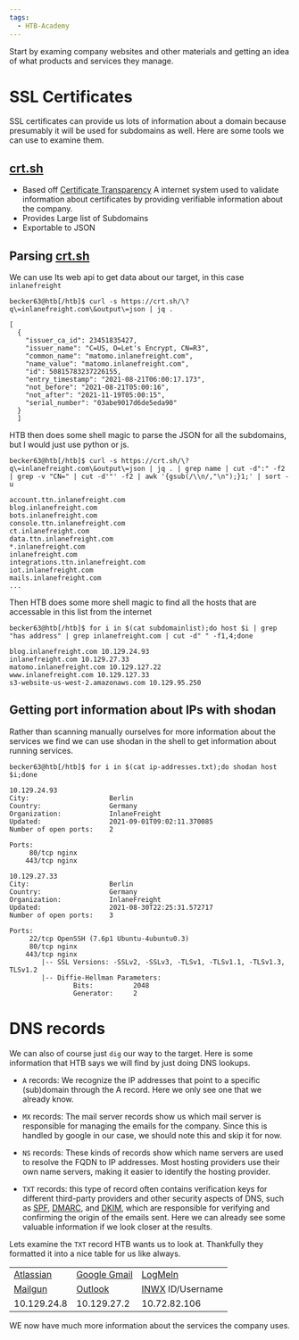 ```yaml
---
tags:
  - HTB-Academy
---
```

Start by examing company websites and other materials and getting an idea of what products and services they manage.

# SSL Certificates 

SSL certificates can provide us lots of information about a domain because presumably it will be used for subdomains as well. Here are some tools we can use to examine them.
## [crt.sh](https://crt.sh/)
* Based off [Certificate Transparency](https://en.wikipedia.org/wiki/Certificate_Transparency) A internet system used to validate information about certificates by providing verifiable information about the company.
* Provides Large list of Subdomains 
* Exportable to JSON

## Parsing [crt.sh](https://crt.sh/)
We can use  Its web api to get data about our target, in this case `inlanefreight`
```shell
becker63@htb[/htb]$ curl -s https://crt.sh/\?q\=inlanefreight.com\&output\=json | jq .

[
  {
    "issuer_ca_id": 23451835427,
    "issuer_name": "C=US, O=Let's Encrypt, CN=R3",
    "common_name": "matomo.inlanefreight.com",
    "name_value": "matomo.inlanefreight.com",
    "id": 50815783237226155,
    "entry_timestamp": "2021-08-21T06:00:17.173",
    "not_before": "2021-08-21T05:00:16",
    "not_after": "2021-11-19T05:00:15",
    "serial_number": "03abe9017d6de5eda90"
  }
  ]
```
HTB then does some shell magic to parse the JSON for all the subdomains, but I would just use python or js.
```shell
becker63@htb[/htb]$ curl -s https://crt.sh/\?q\=inlanefreight.com\&output\=json | jq . | grep name | cut -d":" -f2 | grep -v "CN=" | cut -d'"' -f2 | awk '{gsub(/\\n/,"\n");}1;' | sort -u

account.ttn.inlanefreight.com
blog.inlanefreight.com
bots.inlanefreight.com
console.ttn.inlanefreight.com
ct.inlanefreight.com
data.ttn.inlanefreight.com
*.inlanefreight.com
inlanefreight.com
integrations.ttn.inlanefreight.com
iot.inlanefreight.com
mails.inlanefreight.com 
...
```
Then HTB does some more shell magic to find all the hosts that are accessable in this list from the internet 
```shell
becker63@htb[/htb]$ for i in $(cat subdomainlist);do host $i | grep "has address" | grep inlanefreight.com | cut -d" " -f1,4;done

blog.inlanefreight.com 10.129.24.93
inlanefreight.com 10.129.27.33
matomo.inlanefreight.com 10.129.127.22
www.inlanefreight.com 10.129.127.33
s3-website-us-west-2.amazonaws.com 10.129.95.250
```
## Getting port information about IPs with shodan

Rather than scanning manually ourselves for more information about the services we find we can use shodan in the shell to get information about running services.

```shell
becker63@htb[/htb]$ for i in $(cat ip-addresses.txt);do shodan host $i;done

10.129.24.93
City:                    Berlin
Country:                 Germany
Organization:            InlaneFreight
Updated:                 2021-09-01T09:02:11.370085
Number of open ports:    2

Ports:
     80/tcp nginx 
    443/tcp nginx 
	
10.129.27.33
City:                    Berlin
Country:                 Germany
Organization:            InlaneFreight
Updated:                 2021-08-30T22:25:31.572717
Number of open ports:    3

Ports:
     22/tcp OpenSSH (7.6p1 Ubuntu-4ubuntu0.3)
     80/tcp nginx 
    443/tcp nginx 
        |-- SSL Versions: -SSLv2, -SSLv3, -TLSv1, -TLSv1.1, -TLSv1.3, TLSv1.2
        |-- Diffie-Hellman Parameters:
                Bits:          2048
                Generator:     2
```
# DNS records 

We can also of course just `dig` our way to the target. Here is some information that HTB says we will find by just doing DNS lookups.

- `A` records: We recognize the IP addresses that point to a specific (sub)domain through the A record. Here we only see one that we already know.
    
- `MX` records: The mail server records show us which mail server is responsible for managing the emails for the company. Since this is handled by google in our case, we should note this and skip it for now.
    
- `NS` records: These kinds of records show which name servers are used to resolve the FQDN to IP addresses. Most hosting providers use their own name servers, making it easier to identify the hosting provider.
    
- `TXT` records: this type of record often contains verification keys for different third-party providers and other security aspects of DNS, such as [SPF](https://datatracker.ietf.org/doc/html/rfc7208), [DMARC](https://datatracker.ietf.org/doc/html/rfc7489), and [DKIM](https://datatracker.ietf.org/doc/html/rfc6376), which are responsible for verifying and confirming the origin of the emails sent. Here we can already see some valuable information if we look closer at the results.

Lets examine the `TXT` record HTB wants us to look at. Thankfully they formatted it into a nice table for us like always.

|   |   |   |
|---|---|---|
|[Atlassian](https://www.atlassian.com/)|[Google Gmail](https://www.google.com/gmail/)|[LogMeIn](https://www.logmein.com/)|
|[Mailgun](https://www.mailgun.com/)|[Outlook](https://outlook.live.com/owa/)|[INWX](https://www.inwx.com/en) ID/Username|
|10.129.24.8|10.129.27.2|10.72.82.106|
WE now have much more information about the services the company uses.
